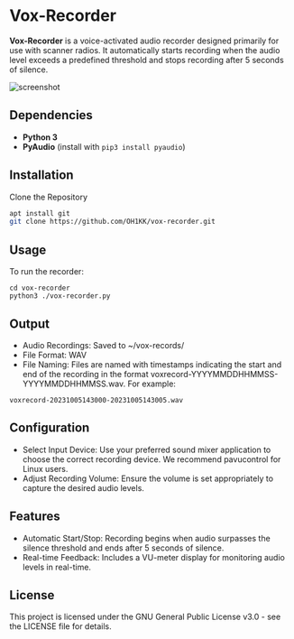 # Vox-Recorder

**Vox-Recorder** is a voice-activated audio recorder designed primarily for use with scanner radios. It automatically starts recording when the audio level exceeds a predefined threshold and stops recording after 5 seconds of silence.

![screenshot](https://oh1kk.toimii.fi/voxrecorder/voxrecorder.png?2)

## Dependencies

- **Python 3**
- **PyAudio** (install with `pip3 install pyaudio`)

## Installation

Clone the Repository

```bash
apt install git
git clone https://github.com/OH1KK/vox-recorder.git
``` 
## Usage

To run the recorder:
```
cd vox-recorder
python3 ./vox-recorder.py
```

## Output

- Audio Recordings: Saved to ~/vox-records/
- File Format: WAV
- File Naming: Files are named with timestamps indicating the start and end of the recording in the format voxrecord-YYYYMMDDHHMMSS-YYYYMMDDHHMMSS.wav. For example:

```
voxrecord-20231005143000-20231005143005.wav
```

## Configuration

- Select Input Device: Use your preferred sound mixer application to choose the correct recording device. We recommend pavucontrol for Linux users.
- Adjust Recording Volume: Ensure the volume is set appropriately to capture the desired audio levels.

## Features

- Automatic Start/Stop: Recording begins when audio surpasses the silence threshold and ends after 5 seconds of silence.
- Real-time Feedback: Includes a VU-meter display for monitoring audio levels in real-time.

## License

This project is licensed under the GNU General Public License v3.0 - see the LICENSE file for details.

